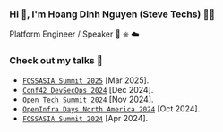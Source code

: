 <!--
Here are some ideas to get you started:

- 🔭 I’m currently working on ...
- 🌱 I’m currently learning ...
- 👯 I’m looking to collaborate on ...
- 🤔 I’m looking for help with ...
- 💬 Ask me about ...
- 📫 How to reach me: ...
- 😄 Pronouns: ...
- ⚡ Fun fact: ...
-->
### Hi 👋, I'm Hoang Dinh Nguyen (Steve Techs) 👨‍💻
Platform Engineer / Speaker 🐋 ⎈ ☁️
### Check out my talks 🔭
- [`FOSSASIA Summit 2025`](https://eventyay.com/e/4c0e0c27/session/9434) [Mar 2025].
- [`Conf42 DevSecOps 2024`](https://www.conf42.com/DevSecOps_2024_Hoang_Dinh_Nguyen_developer_platform_kusion)  [Dec 2024].
- [`Open Tech Summit 2024`](https://eventyay.com/e/0e7340fb/session/9347) [Nov 2024].
- [`OpenInfra Days North America 2024`](https://sched.co/1jZ8l) [Oct 2024].
- [`FOSSASIA Summit 2024`](https://eventyay.com/e/55d2a466/session/8968) [Apr 2024].
